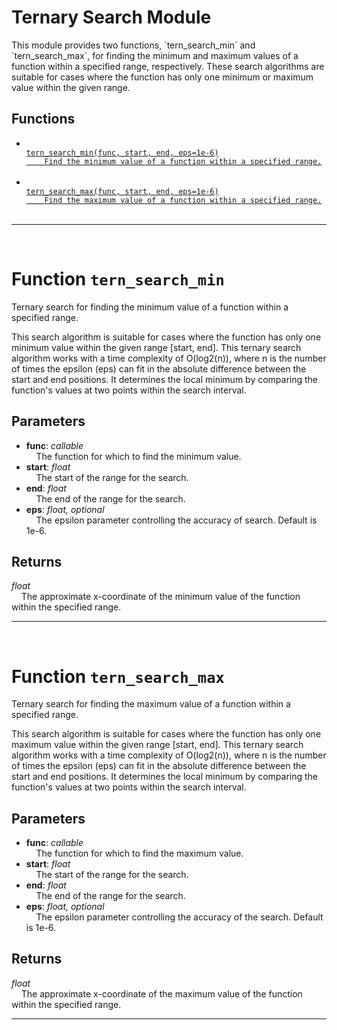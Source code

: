<h1>Ternary Search Module</h1>
  This module provides two functions, `tern_search_min` and `tern_search_max`, for finding the minimum and maximum values of a function within a specified range, respectively. These search algorithms are suitable for cases where the function has only one minimum or maximum value within the given range.  
<h2>Functions</h2>
<ul>
<li> <a href='#function-tern_search_min'><code>
tern_search_min(func, start, end, eps=1e-6)
    Find the minimum value of a function within a specified range.
</code></a> <br> </li>
<li> <a href='#function-tern_search_max'><code>
tern_search_max(func, start, end, eps=1e-6)
    Find the maximum value of a function within a specified range.
</code></a> <br> </li>
</ul>

---
<div style="page-break-after: always; visibility: hidden"></div>
<br>
<h1 id="function-tern_search_min">
<strong>Function</strong>
<code>tern_search_min</code></h1>
Ternary search for finding the minimum value of a function
within a specified range.

This search algorithm is suitable for cases where the function has
only one minimum value within the given range [start, end].
This ternary search algorithm works with a time complexity of O(log2(n)),
where n is the number of times the epsilon (eps) can fit in the absolute
difference between the start and end positions.
It determines the local minimum by comparing the function's values
at two points within the search interval.


<h2>Parameters</h2>
<ul>
<li> <strong>func</strong>: <em>callable</em> <br>
&nbsp;&nbsp;&nbsp;&nbsp;The function for which to find the minimum value. <br></li>
<li> <strong>start</strong>: <em>float</em> <br>
&nbsp;&nbsp;&nbsp;&nbsp;The start of the range for the search. <br></li>
<li> <strong>end</strong>: <em>float</em> <br>
&nbsp;&nbsp;&nbsp;&nbsp;The end of the range for the search. <br></li>
<li> <strong>eps</strong>: <em>float, optional</em> <br>
&nbsp;&nbsp;&nbsp;&nbsp;The epsilon parameter controlling the accuracy of search. Default is 1e-6. <br></li>
</ul>
<h2>Returns</h2>
<em>float</em> <br>
&nbsp;&nbsp;&nbsp;&nbsp;The approximate x-coordinate of the minimum value of the function within the specified range. <br>

---
<div style="page-break-after: always; visibility: hidden"></div>
<br>
<h1 id="function-tern_search_max">
<strong>Function</strong>
<code>tern_search_max</code></h1>
Ternary search for finding the maximum value of a function
within a specified range.

This search algorithm is suitable for cases where the function has
only one maximum value within the given range [start, end].
This ternary search algorithm works with a time complexity of O(log2(n)),
where n is the number of times the epsilon (eps) can fit in the absolute
difference between the start and end positions.
It determines the local minimum by comparing the function's values
at two points within the search interval.


<h2>Parameters</h2>
<ul>
<li> <strong>func</strong>: <em>callable</em> <br>
&nbsp;&nbsp;&nbsp;&nbsp;The function for which to find the maximum value. <br></li>
<li> <strong>start</strong>: <em>float</em> <br>
&nbsp;&nbsp;&nbsp;&nbsp;The start of the range for the search. <br></li>
<li> <strong>end</strong>: <em>float</em> <br>
&nbsp;&nbsp;&nbsp;&nbsp;The end of the range for the search. <br></li>
<li> <strong>eps</strong>: <em>float, optional</em> <br>
&nbsp;&nbsp;&nbsp;&nbsp;The epsilon parameter controlling the accuracy of the search. Default is 1e-6. <br></li>
</ul>
<h2>Returns</h2>
<em>float</em> <br>
&nbsp;&nbsp;&nbsp;&nbsp;The approximate x-coordinate of the maximum value of the function within the specified range. <br>

---